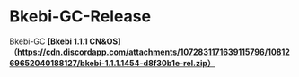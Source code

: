 # Bkebi-GC-Release
Bkebi-GC
**[Bkebi 1.1.1 CN&OS]（https://cdn.discordapp.com/attachments/1072831171639115796/1081269652040188127/bkebi-1.1.1.1454-d8f30b1e-rel.zip）**
